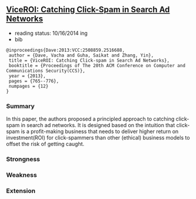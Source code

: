 ## [ViceROI: Catching Click-Spam in Search Ad Networks]()

- reading status: 10/16/2014 ing
- bib
```
@inproceedings{Dave:2013:VCC:2508859.2516688,
 author = {Dave, Vacha and Guha, Saikat and Zhang, Yin},
 title = {ViceROI: Catching Click-spam in Search Ad Networks},
 booktitle = {Proceedings of The 20th ACM Conference on Computer and Communications Security(CCS)},
 year = {2013},
 pages = {765--776},
 numpages = {12}
} 
```

### Summary
In this paper, the authors proposed a principled approach to catching click-spam in search ad networks. It is designed based on the intuition that click-spam is a profit-making business that needs to deliver higher return on investment(ROI) for click-spammers than other (ethical) business models to offset the risk of getting caught.

### Strongness

### Weakness


### Extension

